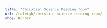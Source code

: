 ```yaml
---
title: "Christian Science Reading Room"
url: /raleigh/christian-science-reading-room/
shop: Bücher
---
```

